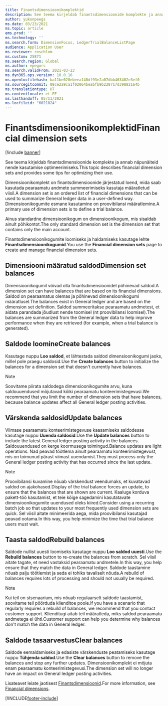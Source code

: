 ```yaml
---
title: Finantsdimensioonikomplektid
description: See teema kirjeldab finantsdimensioonide komplekte ja annab näpunäiteid nende kasutamise optimeerimiseks.
author: yukonpeegs
ms.date: 03/23/2021
ms.topic: article
ems.prod: ''
ms.technology: ''
ms.search.form: DimensionFocus, LedgerTrialBalanceListPage
audience: Application User
ms.reviewer: roschlom
ms.custom: 25871
ms.search.region: Global
ms.author: epegors
ms.search.validFrom: 2021-03-23
ms.dyn365.ops.version: 10.0.16
ms.openlocfilehash: ba11be028ebeea140df93e2a07dbb463402e3ef0
ms.sourcegitcommit: 08ce2a9ca1f02064beabfb9b228717d39882164b
ms.translationtype: HT
ms.contentlocale: et-EE
ms.lasthandoff: 05/11/2021
ms.locfileid: "6021824"
---
```

# <a name="financial-dimension-sets"></a><span data-ttu-id="e5e0c-103">Finantsdimensioonikomplektid</span><span class="sxs-lookup"><span data-stu-id="e5e0c-103">Financial dimension sets</span></span>

[!include [banner](../includes/banner.md)]

<span data-ttu-id="e5e0c-104">See teema kirjeldab finantsdimensioonide komplekte ja annab näpunäiteid nende kasutamise optimeerimiseks.</span><span class="sxs-lookup"><span data-stu-id="e5e0c-104">This topic describes financial dimension sets and provides some tips for optimizing their use.</span></span>

<span data-ttu-id="e5e0c-105">Dimensioonikomplekt on finantsdimensioonide järjestatud loend, mida saab kasutada pearaamatu andmete summeerimiseks kasutaja määratletud viisil.</span><span class="sxs-lookup"><span data-stu-id="e5e0c-105">A dimension set is an ordered list of financial dimensions that can be used to summarize General ledger data in a user-defined way.</span></span> <span data-ttu-id="e5e0c-106">Dimensioonikogumite esmane kasutamine on proovibilansi määratlemine.</span><span class="sxs-lookup"><span data-stu-id="e5e0c-106">A primary use of dimension sets is to define a trial balance.</span></span>

<span data-ttu-id="e5e0c-107">Ainus standardne dimensioonikogum on dimensioonikogum, mis sisaldab ainult põhikontot.</span><span class="sxs-lookup"><span data-stu-id="e5e0c-107">The only standard dimension set is the dimension set that contains only the main account.</span></span>

<span data-ttu-id="e5e0c-108">Finantsdimensioonikogumite loomiseks ja haldamiseks kasutage lehte **Finantsdimensioonikogumid**.</span><span class="sxs-lookup"><span data-stu-id="e5e0c-108">You use the **Financial dimension sets** page to create and manage financial dimension sets.</span></span>

## <a name="dimension-set-balances"></a><span data-ttu-id="e5e0c-109">Dimensiooni määratud saldod</span><span class="sxs-lookup"><span data-stu-id="e5e0c-109">Dimension set balances</span></span>

<span data-ttu-id="e5e0c-110">Dimensioonikogumil võivad olla finantsdimensioonidel põhinevad saldod.</span><span class="sxs-lookup"><span data-stu-id="e5e0c-110">A dimension set can have balances that are based on its financial dimensions.</span></span> <span data-ttu-id="e5e0c-111">Saldod on pearaamatus olemas ja põhinevad dimensioonikogumi määratlusel.</span><span class="sxs-lookup"><span data-stu-id="e5e0c-111">The balances exist in General ledger and are based on the dimension set definition.</span></span> <span data-ttu-id="e5e0c-112">Saldod summeeritakse pearaamatu andmetest, et aidata parandada jõudlust nende toomisel (nt proovibilansi loomisel).</span><span class="sxs-lookup"><span data-stu-id="e5e0c-112">The balances are summarized from the General ledger data to help improve performance when they are retrieved (for example, when a trial balance is generated).</span></span>

## <a name="create-balances"></a><span data-ttu-id="e5e0c-113">Saldode loomine</span><span class="sxs-lookup"><span data-stu-id="e5e0c-113">Create balances</span></span>

<span data-ttu-id="e5e0c-114">Kasutage nuppu **Loo saldod**, et lähtestada saldod dimensioonikogumi jaoks, millel pole praegu saldosid.</span><span class="sxs-lookup"><span data-stu-id="e5e0c-114">Use the **Create balances** button to initialize the balances for a dimension set that doesn't currently have balances.</span></span>

> [!NOTE]
> <span data-ttu-id="e5e0c-115">Soovitame piirata saldodega dimensioonikogumite arvu, kuna saldouuendused mõjutavad kõiki pearaamatu konteerimistegevusi.</span><span class="sxs-lookup"><span data-stu-id="e5e0c-115">We recommend that you limit the number of dimension sets that have balances, because balance updates affect all General ledger posting activities.</span></span>

## <a name="update-balances"></a><span data-ttu-id="e5e0c-116">Värskenda saldosid</span><span class="sxs-lookup"><span data-stu-id="e5e0c-116">Update balances</span></span>

<span data-ttu-id="e5e0c-117">Viimase pearaamatu konteerimistegevuse kaasamiseks saldodesse kasutage nuppu **Uuenda saldosid**.</span><span class="sxs-lookup"><span data-stu-id="e5e0c-117">Use the **Update balances** button to include the latest General ledger posting activity in the balances.</span></span> <span data-ttu-id="e5e0c-118">Saldouuendused on kerge koormusega toimingud.</span><span class="sxs-lookup"><span data-stu-id="e5e0c-118">Balance updates are light operations.</span></span> <span data-ttu-id="e5e0c-119">Nad peavad töötlema ainult pearaamatu konteerimistegevust, mis on toimunud pärast viimast uuendamist.</span><span class="sxs-lookup"><span data-stu-id="e5e0c-119">They must process only the General ledger posting activity that has occurred since the last update.</span></span>

> [!NOTE]
> <span data-ttu-id="e5e0c-120">Proovibilansi kuvamine nõuab värskendust veendumaks, et kuvatavad saldod on ajakohased.</span><span class="sxs-lookup"><span data-stu-id="e5e0c-120">Display of the trial balance forces an update, to ensure that the balances that are shown are current.</span></span> <span data-ttu-id="e5e0c-121">Kaaluge korduva pakett-töö kasutamist, et teie kõige sagedamini kasutatavate dimensioonikogumite uuendused oleks kiired.</span><span class="sxs-lookup"><span data-stu-id="e5e0c-121">Consider using a recurring batch job so that updates to your most frequently used dimension sets are quick.</span></span> <span data-ttu-id="e5e0c-122">Sel viisil aitate minimeerida aega, mida proovibilansi kasutajad peavad ootama.</span><span class="sxs-lookup"><span data-stu-id="e5e0c-122">In this way, you help minimize the time that trial balance users must wait.</span></span>

## <a name="rebuild-balances"></a><span data-ttu-id="e5e0c-123">Taasta saldod</span><span class="sxs-lookup"><span data-stu-id="e5e0c-123">Rebuild balances</span></span>

<span data-ttu-id="e5e0c-124">Saldode nullist uuesti loomiseks kasutage nuppu **Loo saldod uuesti**.</span><span class="sxs-lookup"><span data-stu-id="e5e0c-124">Use the **Rebuild balances** button to re-create the balances from scratch.</span></span> <span data-ttu-id="e5e0c-125">Sel viisil aitate tagate, et need vastaksid pearaamatu andmetele.</span><span class="sxs-lookup"><span data-stu-id="e5e0c-125">In this way, you help ensure that they match the data in General ledger.</span></span> <span data-ttu-id="e5e0c-126">Saldode taastamine nõuab palju töötlemist ja seda ei tohiks tavaliselt nõuda.</span><span class="sxs-lookup"><span data-stu-id="e5e0c-126">A rebuild of balances requires lots of processing and should not usually be required.</span></span>

> [!NOTE]
> <span data-ttu-id="e5e0c-127">Kui teil on stsenaarium, mis nõuab regulaarselt saldode taastamist, soovitame teil pöörduda klienditoe poole.</span><span class="sxs-lookup"><span data-stu-id="e5e0c-127">If you have a scenario that regularly requires a rebuild of balances, we recommend that you contact customer support.</span></span> <span data-ttu-id="e5e0c-128">Klienditugi aitab teil määratleda, miks saldod pearaamatu andmetega ei ühti.</span><span class="sxs-lookup"><span data-stu-id="e5e0c-128">Customer support can help you determine why balances don't match the data in General ledger.</span></span>

## <a name="clear-balances"></a><span data-ttu-id="e5e0c-129">Saldode tasaarvestus</span><span class="sxs-lookup"><span data-stu-id="e5e0c-129">Clear balances</span></span>

<span data-ttu-id="e5e0c-130">Saldode eemaldamiseks ja edasiste värskenduste peatamiseks kasutage nuppu **Tühjenda saldod**.</span><span class="sxs-lookup"><span data-stu-id="e5e0c-130">Use the **Clear balances** button to remove the balances and stop any further updates.</span></span> <span data-ttu-id="e5e0c-131">Dimensioonikomplekt ei mõjuta enam pearaamatu konteerimistegevusi.</span><span class="sxs-lookup"><span data-stu-id="e5e0c-131">The dimension set will no longer have an impact on General ledger posting activities.</span></span>

<span data-ttu-id="e5e0c-132">Lisateavet leiate jaotisest [Finantsdimensioonid](financial-dimensions.md).</span><span class="sxs-lookup"><span data-stu-id="e5e0c-132">For more information, see [Financial dimensions](financial-dimensions.md).</span></span>

[!INCLUDE[footer-include](../../includes/footer-banner.md)]
